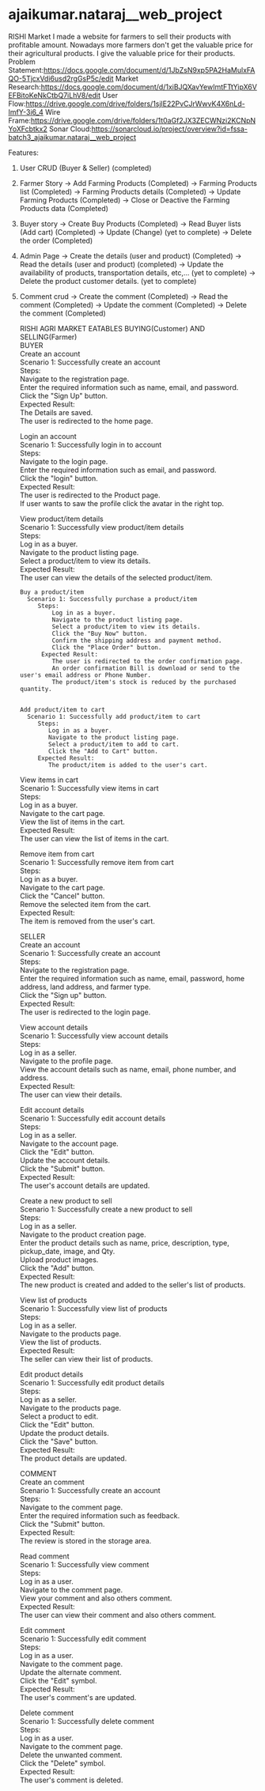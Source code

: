 # ajaikumar.nataraj\_\_web_project

RISHI Market I made a website for farmers to sell their products with profitable amount. Nowadays more farmers don't get the valuable price for their agricultural products. I give the valuable price for their products.
Problem Statement:https://docs.google.com/document/d/1JbZsN9xp5PA2HaMulxFAQO-5TjcxVdi6usd2rgGsP5c/edit
Market Research:https://docs.google.com/document/d/1xiBJQXavYewImtFTtYipX6VEFBitoKeNkCtbQ7iLhV8/edit
User Flow:https://drive.google.com/drive/folders/1sjlE22PvCJrWwvK4X6nLd-ImfY-3i6_4
Wire Frame:https://drive.google.com/drive/folders/1t0aGf2JX3ZECWNzi2KCNpNYoXFcbtkx2
Sonar Cloud:https://sonarcloud.io/project/overview?id=fssa-batch3_ajaikumar.nataraj__web_project

Features:

1. User CRUD (Buyer & Seller) (completed)

2. Farmer Story
   -> Add Farming Products (Completed)
   -> Farming Products list (Completed)
   -> Farming Products details (Completed)
   -> Update Farming Products (Completed)
   -> Close or Deactive the Farming Products data (Completed)

3. Buyer story
   -> Create Buy Products (Completed)
   -> Read Buyer lists (Add cart) (Completed)
   -> Update (Change)  (yet to complete)
   -> Delete the order (Completed)

4. Admin Page
   -> Create the details (user and product) (Completed)
   -> Read the details (user and product) (completed)
   -> Update the availability of products, transportation details, etc,... (yet to complete)
   -> Delete the product customer details. (yet to complete)
   
5. Comment crud
   -> Create the comment (Completed)
   -> Read the comment (Completed)
   -> Update the comment (Completed)
   -> Delete the comment (Completed)
   
   
   RISHI AGRI MARKET EATABLES BUYING(Customer) AND SELLING(Farmer)   
      BUYER    
      Create an account    
         Scenario 1: Successfully create an account   
             Steps:   
                Navigate to the registration page.   
                Enter the required information such as name, email, and password.   
                Click the "Sign Up" button.   
             Expected Result:   
                The Details are saved.   
                The user is redirected to the home page.   
                
                
      Login an account    
         Scenario 1: Successfully login in to account   
            Steps:       
                Navigate to the login page.        
                Enter the required information such as email, and password.       
                Click the "login" button.       
            Expected Result:    
                The user is redirected to the Product page.       
                If user wants to saw the profile click the avatar in the right top.       
                
                
      View product/item details     
        Scenario 1: Successfully view product/item details       
           Steps:        
                 Log in as a buyer.     
                 Navigate to the product listing page.                
                 Select a product/item to view its details.      
             Expected Result:       
                The user can view the details of the selected product/item.         
                
                
       Buy a product/item        
         Scenario 1: Successfully purchase a product/item      
            Steps:       
                Log in as a buyer.        
                Navigate to the product listing page.         
                Select a product/item to view its details.     
                Click the "Buy Now" button.        
                Confirm the shipping address and payment method.       
                Click the "Place Order" button.      
             Expected Result:        
                The user is redirected to the order confirmation page.    
                An order confirmation Bill is download or send to the user's email address or Phone Number.      
                The product/item's stock is reduced by the purchased quantity.       
                
                
       Add product/item to cart      
         Scenario 1: Successfully add product/item to cart         
            Steps:         
               Log in as a buyer.     
               Navigate to the product listing page.      
               Select a product/item to add to cart.        
               Click the "Add to Cart" button.         
            Expected Result:                                    
               The product/item is added to the user's cart.       
               
               
     View items in cart       
        Scenario 1: Successfully view items in cart     
            Steps:      
               Log in as a buyer.       
               Navigate to the cart page.         
               View the list of items in the cart.      
            Expected Result:      
               The user can view the list of items in the cart.      
               
               
     Remove item from cart           
         Scenario 1: Successfully remove item from cart       
            Steps:                 
               Log in as a buyer.            
               Navigate to the cart page.      
               Click the "Cancel" button.                
               Remove the selected item from the cart.        
            Expected Result:                                
               The item is removed from the user's cart.           
               
               
               
    SELLER                                                                       
      Create an account          
         Scenario 1: Successfully create an account         
            Steps:                                  
               Navigate to the registration page.           
               Enter the required information such as name, email, password, home address, land address, and farmer type.          
               Click the "Sign up" button.              
            Expected Result:                            
               The user is redirected to the login page.           
               
               
      View account details             
         Scenario 1: Successfully view account details       
            Steps:                 
               Log in as a seller.              
               Navigate to the profile page.                                              
               View the account details such as name, email, phone number, and address.     
            Expected Result:                     
               The user can view their details.     
               
               
      Edit account details                            
         Scenario 1: Successfully edit account details          
            Steps:                   
               Log in as a seller.              
               Navigate to the account page.          
               Click the "Edit" button.          
               Update the account details.         
               Click the "Submit" button.           
            Expected Result:                            
               The user's account details are updated.        
               
               
      Create a new product to sell                   
         Scenario 1: Successfully create a new product to sell       
            Steps:                    
               Log in as a seller.                
               Navigate to the product creation page.           
               Enter the product details such as name, price, description, type, pickup_date, image, and Qty.          
               Upload product images.         
               Click the "Add" button.           
            Expected Result:              
               The new product is created and added to the seller's list of products.           
               
               
     View list of products        
        Scenario 1: Successfully view list of products        
           Steps:         
               Log in as a seller.        
               Navigate to the products page.          
               View the list of products.          
           Expected Result:            
               The seller can view their list of products.         
               
               
    Edit product details            
       Scenario 1: Successfully edit product details           
           Steps:           
               Log in as a seller.        
               Navigate to the products page.              
               Select a product to edit.         
               Click the "Edit" button.            
               Update the product details.       
               Click the "Save" button.        
           Expected Result:            
               The product details are updated.            
               
               
   
    COMMENT                                                                       
      Create an comment         
         Scenario 1: Successfully create an account         
            Steps:                                  
               Navigate to the comment page.           
               Enter the required information such as feedback.          
               Click the "Submit" button.              
            Expected Result:                            
               The review is stored in the storage area.            
               
               
      Read comment             
         Scenario 1: Successfully view comment      
            Steps:                 
               Log in as a user.              
               Navigate to the comment page.                                              
               View your comment and also others comment.     
            Expected Result:                     
               The user can view their comment and also others comment.     
               
               
      Edit comment                           
         Scenario 1: Successfully edit comment          
            Steps:                   
               Log in as a user.              
               Navigate to the comment page.          
               Update the alternate comment.         
               Click the "Edit" symbol.          
            Expected Result:                            
               The user's comment's are updated.        
                   
               
               
     Delete comment                           
         Scenario 1: Successfully delete comment          
            Steps:                   
               Log in as a user.              
               Navigate to the comment page.          
               Delete the unwanted comment.         
               Click the "Delete" symbol.          
            Expected Result:                            
               The user's comment is deleted.   
               
  
